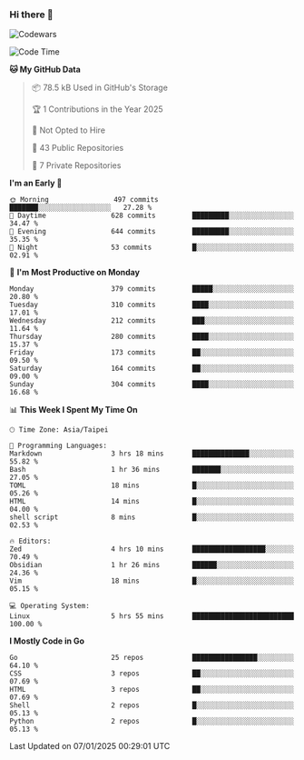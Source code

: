 ### Hi there 👋

![Codewars](https://www.codewars.com/users/omegaatt36/badges/small)

<!--START_SECTION:waka-->
![Code Time](http://img.shields.io/badge/Code%20Time-2%2C960%20hrs%2030%20mins-blue)

**🐱 My GitHub Data** 

> 📦 78.5 kB Used in GitHub's Storage 
 > 
> 🏆 1 Contributions in the Year 2025
 > 
> 🚫 Not Opted to Hire
 > 
> 📜 43 Public Repositories 
 > 
> 🔑 7 Private Repositories 
 > 
**I'm an Early 🐤** 

```text
🌞 Morning                497 commits         ███████░░░░░░░░░░░░░░░░░░   27.28 % 
🌆 Daytime                628 commits         █████████░░░░░░░░░░░░░░░░   34.47 % 
🌃 Evening                644 commits         █████████░░░░░░░░░░░░░░░░   35.35 % 
🌙 Night                  53 commits          █░░░░░░░░░░░░░░░░░░░░░░░░   02.91 % 
```
📅 **I'm Most Productive on Monday** 

```text
Monday                   379 commits         █████░░░░░░░░░░░░░░░░░░░░   20.80 % 
Tuesday                  310 commits         ████░░░░░░░░░░░░░░░░░░░░░   17.01 % 
Wednesday                212 commits         ███░░░░░░░░░░░░░░░░░░░░░░   11.64 % 
Thursday                 280 commits         ████░░░░░░░░░░░░░░░░░░░░░   15.37 % 
Friday                   173 commits         ██░░░░░░░░░░░░░░░░░░░░░░░   09.50 % 
Saturday                 164 commits         ██░░░░░░░░░░░░░░░░░░░░░░░   09.00 % 
Sunday                   304 commits         ████░░░░░░░░░░░░░░░░░░░░░   16.68 % 
```


📊 **This Week I Spent My Time On** 

```text
🕑︎ Time Zone: Asia/Taipei

💬 Programming Languages: 
Markdown                 3 hrs 18 mins       ██████████████░░░░░░░░░░░   55.82 % 
Bash                     1 hr 36 mins        ███████░░░░░░░░░░░░░░░░░░   27.05 % 
TOML                     18 mins             █░░░░░░░░░░░░░░░░░░░░░░░░   05.26 % 
HTML                     14 mins             █░░░░░░░░░░░░░░░░░░░░░░░░   04.00 % 
shell script             8 mins              █░░░░░░░░░░░░░░░░░░░░░░░░   02.53 % 

🔥 Editors: 
Zed                      4 hrs 10 mins       ██████████████████░░░░░░░   70.49 % 
Obsidian                 1 hr 26 mins        ██████░░░░░░░░░░░░░░░░░░░   24.36 % 
Vim                      18 mins             █░░░░░░░░░░░░░░░░░░░░░░░░   05.15 % 

💻 Operating System: 
Linux                    5 hrs 55 mins       █████████████████████████   100.00 % 
```

**I Mostly Code in Go** 

```text
Go                       25 repos            ████████████████░░░░░░░░░   64.10 % 
CSS                      3 repos             ██░░░░░░░░░░░░░░░░░░░░░░░   07.69 % 
HTML                     3 repos             ██░░░░░░░░░░░░░░░░░░░░░░░   07.69 % 
Shell                    2 repos             █░░░░░░░░░░░░░░░░░░░░░░░░   05.13 % 
Python                   2 repos             █░░░░░░░░░░░░░░░░░░░░░░░░   05.13 % 
```




 Last Updated on 07/01/2025 00:29:01 UTC
<!--END_SECTION:waka-->

<!--
**omegaatt36/omegaatt36** is a ✨ _special_ ✨ repository because its `README.md` (this file) appears on your GitHub profile.

Here are some ideas to get you started:

- 🔭 I’m currently working on ...
- 🌱 I’m currently learning ...
- 👯 I’m looking to collaborate on ...
- 🤔 I’m looking for help with ...
- 💬 Ask me about ...
- 📫 How to reach me: ...
- 😄 Pronouns: ...
- ⚡ Fun fact: ...
-->
